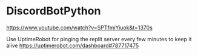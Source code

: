 # DiscordBotPython

https://www.youtube.com/watch?v=SPTfmiYiuok&t=1370s

Use UptimeRobot for pinging the replit server every few minutes to keep it alive https://uptimerobot.com/dashboard#787717475
